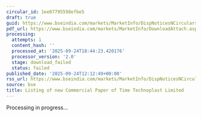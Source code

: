 ```yaml
---
circular_id: 1ee07795598efbe5
draft: true
guid: https://www.bseindia.com/markets/MarketInfo/DispNoticesNCirculars.aspx?Noticeid={D7BF5885-7E33-4654-A4F3-66EFB831ABBD}&noticeno=20250924-35&dt=09/24/2025&icount=35&totcount=75&flag=0
pdf_url: https://www.bseindia.com/markets/MarketInfo/DownloadAttach.aspx?id=20250924-35&attachedId=
processing:
  attempts: 1
  content_hash: ''
  processed_at: '2025-09-24T18:44:23.420176'
  processor_version: '2.0'
  stage: download_failed
  status: failed
published_date: '2025-09-24T12:12:49+00:00'
rss_url: https://www.bseindia.com/markets/MarketInfo/DispNoticesNCirculars.aspx?Noticeid={D7BF5885-7E33-4654-A4F3-66EFB831ABBD}&noticeno=20250924-35&dt=09/24/2025&icount=35&totcount=75&flag=0
source: bse
title: Listing of new Commercial Paper of Time Technoplast Limited
---
```


Processing in progress...
